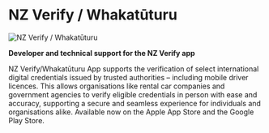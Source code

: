 # NZ Verify / Whakatūturu

![NZ Verify / Whakatūturu](https://www.dia.govt.nz/vwluResources/NZ-Verify-Brand-image-white-2/$file/NZ-Verify-Brand-image-white-2.png)

**Developer and technical support for the NZ Verify app**

NZ Verify/Whakatūturu App supports the verification of select international digital credentials issued by trusted authorities – including mobile driver licences. This allows organisations like rental car companies and government agencies to verify eligible credentials in person with ease and accuracy, supporting a secure and seamless experience for individuals and organisations alike. Available now on the Apple App Store and the Google Play Store.
